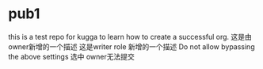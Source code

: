 # pub1
this is a test repo for kugga to learn how to create a successful org.
这是由owner新增的一个描述
这是writer role 新增的一个描述
Do not allow bypassing the above settings   选中  owner无法提交
